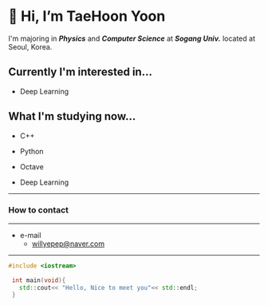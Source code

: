 # 👋 Hi, I’m TaeHoon Yoon

I'm majoring in ***Physics*** and ***Computer Science*** at ***Sogang Univ.*** located at Seoul, Korea.

## Currently I'm interested in...

- Deep Learning

## What I'm studying now...

- C++

- Python

- Octave

- Deep Learning

* * *
### How to contact
* * *
- e-mail
  - willyepep@naver.com
  
***

 ```C++
 #include <iostream>
 
  int main(void){
    std::cout<< "Hello, Nice to meet you"<< std::endl;
  }
 ```
 
<!---
sillsill777/sillsill777 is a ✨ special ✨ repository because its `README.md` (this file) appears on your GitHub profile.
You can click the Preview link to take a look at your changes.
--->
